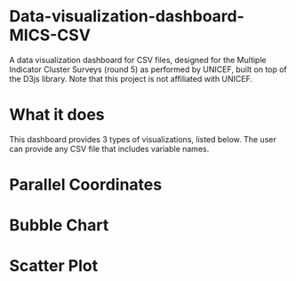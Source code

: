 # Data-visualization-dashboard-MICS-CSV
A data visualization dashboard for CSV files, designed for the Multiple Indicator Cluster Surveys (round 5) as performed by UNICEF, built on top of the D3js library.
Note that this project is not affiliated with UNICEF.

# What it does
This dashboard provides 3 types of visualizations, listed below. The user can provide any CSV file that includes variable names.

# Parallel Coordinates

# Bubble Chart

# Scatter Plot
